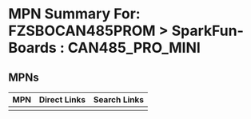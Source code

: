 



# MPN Summary For: FZSBOCAN485PROM > SparkFun-Boards : CAN485_PRO_MINI

## MPNs
  

|MPN|Direct Links|Search Links|
| :--- | :--- | :--- |
||||
